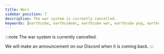 ```yaml
---
title: Wars
sidebar_position: 7
description: The war system is currently cancelled.
keywords: [earthcube, earthcubemc, earthcube war, earthcube pvp, earthcube siege]
---
```


:::note
The war system is currently cancelled.

We will make an announcement on our Discord when it is coming back.
:::
